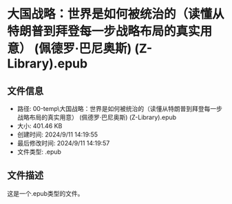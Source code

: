 ﻿# 大国战略：世界是如何被统治的（读懂从特朗普到拜登每一步战略布局的真实用意） (佩德罗·巴尼奥斯) (Z-Library).epub

## 文件信息
- 路径: 00-temp\大国战略：世界是如何被统治的（读懂从特朗普到拜登每一步战略布局的真实用意） (佩德罗·巴尼奥斯) (Z-Library).epub
- 大小: 401.46 KB
- 创建时间: 2024/9/11 14:19:55
- 最后修改时间: 2024/9/11 14:19:57
- 文件类型: .epub

## 文件描述
这是一个.epub类型的文件。

